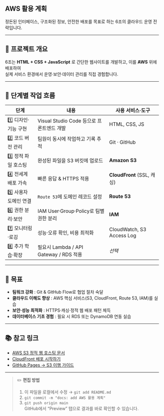 ## **AWS 활용 계획**

정돈된 인터페이스, 구조화된 정보, 안전한 배포를 목표로 하는 6조의 클라우드 운영 전략입니다.

---

## 🔧 프로젝트 개요

6조는 **HTML + CSS + JavaScript** 로 간단한 웹사이트를 개발하고, 이를 **AWS** 위에 배포하여  
실제 서비스 환경에서 운영·보안·데이터 관리를 직접 경험합니다.

---

## 🚀 단계별 작업 흐름

| 단계 | 내용 | 사용 서비스·도구 |
| --- | --- | --- |
| 1️⃣ 디자인·기능 구현 | Visual Studio Code 등으로 프론트엔드 개발 | HTML, CSS, JS |
| 2️⃣ 코드 버전 관리 | 팀원이 동시에 작업하고 기록 추적 | Git · GitHub |
| 3️⃣ 정적 파일 호스팅 | 완성된 파일을 S3 버킷에 업로드 | **Amazon S3** |
| 4️⃣ 전세계 배포 가속 | 빠른 응답 & HTTPS 적용 | **CloudFront** (SSL, 캐싱) |
| 5️⃣ 사용자 도메인 연결 | `Route 53`에 도메인 레코드 설정 | **Route 53** |
| 6️⃣ 권한 분리·보안 | IAM User·Group·Policy로 팀별 권한 분리 | **IAM** |
| 7️⃣ 모니터링·로깅 | 성능·오류 확인, 비용 최적화 | CloudWatch, S3 Access Log |
| 8️⃣ 추가 학습·확장 | 필요시 Lambda / API Gateway / RDS 적용 | *선택* |

---

## 🎯 목표

- **팀워크 강화** : Git & GitHub Flow로 협업 절차 숙달  
- **클라우드 이해도 향상** : AWS 핵심 서비스(S3, CloudFront, Route 53, IAM)를 실습  
- **보안·성능 최적화** : HTTPS·캐싱·정적 웹 배포 패턴 체득  
- **데이터베이스 기초 경험** : 필요 시 RDS 또는 DynamoDB 연동 실습

---

## 📚 참고 링크

- [AWS S3 정적 웹 호스팅 문서](https://docs.aws.amazon.com/ko_kr/AmazonS3/latest/dev/WebsiteHosting.html)
- [CloudFront 배포 시작하기](https://docs.aws.amazon.com/ko_kr/AmazonCloudFront/latest/DeveloperGuide/GettingStarted.html)
- [GitHub Pages → S3 이행 가이드](https://aws.amazon.com/ko/blogs/)

---

> ✏️ **편집 방법**  
> 1. 이 파일을 로컬에서 수정 → `git add README.md`  
> 2. `git commit -m "docs: add AWS 활용 계획"`  
> 3. `git push origin main`  
>    GitHub에서 “Preview” 탭으로 결과를 바로 확인할 수 있습니다.
